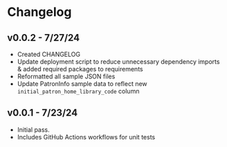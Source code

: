 # Changelog

## v0.0.2 - 7/27/24
- Created CHANGELOG
- Update deployment script to reduce unnecessary dependency imports & added required packages to requirements
- Reformatted all sample JSON files
- Update PatronInfo sample data to reflect new `initial_patron_home_library_code` column

## v0.0.1 - 7/23/24
- Initial pass.
- Includes GitHub Actions workflows for unit tests